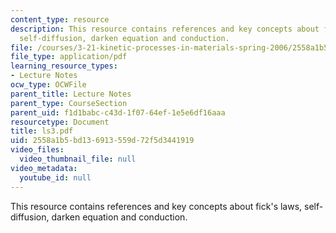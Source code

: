 ```yaml
---
content_type: resource
description: This resource contains references and key concepts about fick's laws,
  self-diffusion, darken equation and conduction.
file: /courses/3-21-kinetic-processes-in-materials-spring-2006/2558a1b5bd136913559d72f5d3441919_ls3.pdf
file_type: application/pdf
learning_resource_types:
- Lecture Notes
ocw_type: OCWFile
parent_title: Lecture Notes
parent_type: CourseSection
parent_uid: f1d1babc-c43d-1f07-64ef-1e5e6df16aaa
resourcetype: Document
title: ls3.pdf
uid: 2558a1b5-bd13-6913-559d-72f5d3441919
video_files:
  video_thumbnail_file: null
video_metadata:
  youtube_id: null
---
```

This resource contains references and key concepts about fick's laws, self-diffusion, darken equation and conduction.

